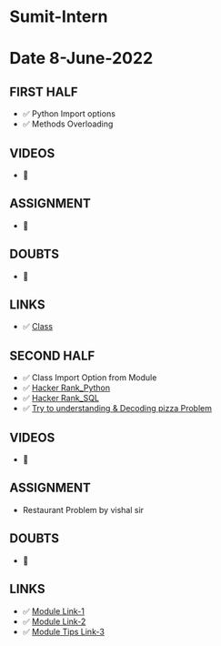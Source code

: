 # Sumit-Intern

# Date 8-June-2022


## FIRST HALF

- ✅ Python Import options
- ✅ Methods Overloading
## VIDEOS
- 🚫

## ASSIGNMENT
- 🚫

## DOUBTS
- 🚫

## LINKS 
- ✅ [Class](https://www.cs.rpi.edu/~sibel/csci1100/fall2017/lecture_notes/lec18_classes1.html)


## SECOND HALF 
- ✅ Class Import Option from Module
- ✅ [Hacker Rank_Python](https://github.com/sp18-interns/Sumit-Intern/tree/main/08-June-2022/Hacker_Rank)
- ✅ [Hacker Rank_SQL](https://github.com/sp18-interns/Sumit-Intern/tree/main/08-June-2022/Hacker_Rank_SQL)
- ✅ [Try to understanding & Decoding pizza Problem](https://github.com/sp18-interns/python-tutorial/blob/main/functions/Pizza/Pizza.py)

## VIDEOS
- 🚫

## ASSIGNMENT
- Restaurant Problem by vishal sir

## DOUBTS
- 🚫

## LINKS
- ✅ [Module Link-1](https://www.w3schools.com/python/python_modules.asp)
- ✅ [Module Link-2](https://www.programiz.com/python-programming/modules)
- ✅ [Module Tips Link-3](https://realpython.com/python-import/)